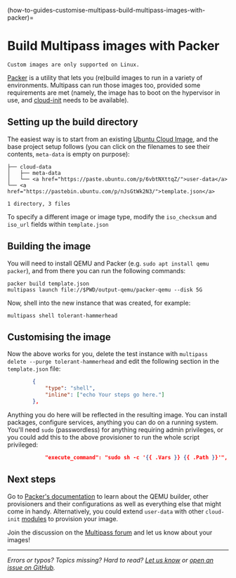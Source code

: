 (how-to-guides-customise-multipass-build-multipass-images-with-packer)=
# Build Multipass images with Packer

```{note}
Custom images are only supported on Linux.
```

[Packer](https://packer.io/) is a utility that lets you (re)build images to run in a variety of environments. Multipass can run those images too, provided some requirements are met (namely, the image has to boot on the hypervisor in use, and [cloud-init](https://cloudinit.readthedocs.io/en/latest/) needs to be available).

## Setting up the build directory

The easiest way is to start from an existing [Ubuntu Cloud Image](https://cloud-images.ubuntu.com/), and the base project setup follows (you can click on the filenames to see their contents, `meta-data` is empty on purpose):

```
├── cloud-data
│   ├── meta-data
│   └── <a href="https://paste.ubuntu.com/p/6vbtNXttqZ/">user-data</a>
└── <a href="https://pastebin.ubuntu.com/p/nJsGtWk2N3/">template.json</a>

1 directory, 3 files
```

To specify a different image or image type, modify the `iso_checksum` and `iso_url` fields within `template.json`

## Building the image

You will need to install QEMU and Packer (e.g. `sudo apt install qemu packer`), and from there you can run the following commands:

```{code-block} text
packer build template.json
multipass launch file://$PWD/output-qemu/packer-qemu --disk 5G
```

Now, shell into the new instance that was created, for example:

```{code-block} text
multipass shell tolerant-hammerhead
```

## Customising the image

Now the above works for you, delete the test instance with `multipass delete --purge tolerant-hammerhead` and edit the following section in the `template.json` file:

```json
        {
            "type": "shell",
            "inline": ["echo Your steps go here."]
        },
```

Anything you do here will be reflected in the resulting image. You can install packages, configure services, anything you can do on a running system. You'll need `sudo` (passwordless) for anything requiring admin privileges, or you could add this to the above provisioner to run the whole script privileged:

```json
            "execute_command": "sudo sh -c '{{ .Vars }} {{ .Path }}'",
```

## Next steps

Go to [Packer's documentation](https://developer.hashicorp.com/packer/docs) to learn about the QEMU builder, other provisioners and their configurations as well as everything else that might come in handy. Alternatively, you could extend `user-data` with other `cloud-init` [modules](https://cloudinit.readthedocs.io/en/latest/reference/modules.html) to provision your image.

Join the discussion on the [Multipass forum](https://discourse.ubuntu.com/c/multipass/) and let us know about your images!

---

*Errors or typos? Topics missing? Hard to read? <a href="https://docs.google.com/forms/d/e/1FAIpQLSd0XZDU9sbOCiljceh3rO_rkp6vazy2ZsIWgx4gsvl_Sec4Ig/viewform?usp=pp_url&entry.317501128=https://canonical.com/multipass/docs/building-multipass-images-with-packer" target="_blank">Let us know</a> or <a href="https://github.com/canonical/multipass/issues/new/choose" target="_blank">open an issue on GitHub</a>.*
